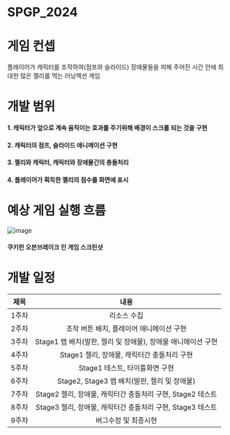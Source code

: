 # SPGP_2024

# 게임 컨셉
플레이어가 캐릭터를 조작하여(점프와 슬라이드) 장애물들을 피해 주어진 시간 안에 최대한 많은 젤리를 먹는 러닝액션 게임

# 개발 범위
#### 1. 캐릭터가 앞으로 계속 움직이는 효과를 주기위해 배경이 스크롤 되는 것을 구현
#### 2. 캐릭터의 점프, 슬라이드 애니메이션 구현
#### 3. 젤리와 캐릭터, 캐릭터와 장애물간의 충돌처리
#### 4. 플레이어가 획득한 젤리의 점수를 화면에 표시 

# 예상 게임 실행 흐름
![image](https://github.com/jsoh1945/SPGP_2024/assets/45780392/1f121a61-047a-4bdf-8a3c-e0507d0a749a)
#### 쿠키런 오븐브레이크 인 게임 스크린샷

# 개발 일정
|제목|내용|
|:---:|:---:|
|1주차|리소스 수집|
|2주차|조작 버튼 배치, 플레이어 애니메이션 구현|
|3주차|Stage1 맵 배치(발판, 젤리 및 장애물), 장애물 애니메이션 구현|
|4주차|Stage1 젤리, 장애물, 캐릭터간 충돌처리 구현|
|5주차|Stage1 테스트, 타이틀화면 구현|
|6주차|Stage2, Stage3 맵 배치(발판, 젤리 및 장애물)|
|7주차|Stage2 젤리, 장애물, 캐릭터간 충돌처리 구현, Stage2 테스트|
|8주차|Stage3 젤리, 장애물, 캐릭터간 충돌처리 구현, Stage3 테스트|
|9주차|버그수정 및 최종시현|
